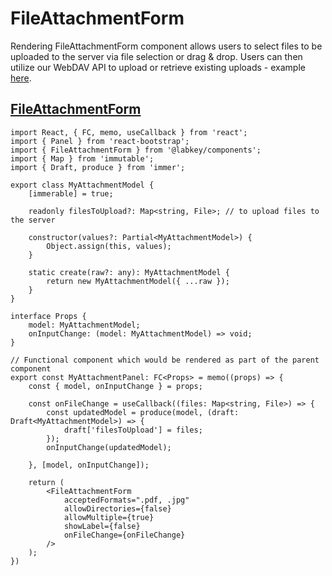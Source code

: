 # FileAttachmentForm

Rendering FileAttachmentForm component allows users to select files to be uploaded to the server
via file selection or drag & drop.
Users can then utilize our WebDAV API to upload or retrieve existing uploads -
example [here](./webdav.md).

## [FileAttachmentForm](../src/public/files/FileAttachmentForm.tsx#L71)
```tsx
import React, { FC, memo, useCallback } from 'react';
import { Panel } from 'react-bootstrap';
import { FileAttachmentForm } from '@labkey/components';
import { Map } from 'immutable';
import { Draft, produce } from 'immer';

export class MyAttachmentModel {
    [immerable] = true;

    readonly filesToUpload?: Map<string, File>; // to upload files to the server

    constructor(values?: Partial<MyAttachmentModel>) {
        Object.assign(this, values);
    }

    static create(raw?: any): MyAttachmentModel {
        return new MyAttachmentModel({ ...raw });
    }
}

interface Props {
    model: MyAttachmentModel;
    onInputChange: (model: MyAttachmentModel) => void;
}

// Functional component which would be rendered as part of the parent component
export const MyAttachmentPanel: FC<Props> = memo((props) => {
    const { model, onInputChange } = props;

    const onFileChange = useCallback((files: Map<string, File>) => {
        const updatedModel = produce(model, (draft: Draft<MyAttachmentModel>) => {
            draft['filesToUpload'] = files;
        });
        onInputChange(updatedModel);

    }, [model, onInputChange]);

    return (
        <FileAttachmentForm
            acceptedFormats=".pdf, .jpg"
            allowDirectories={false}
            allowMultiple={true}
            showLabel={false}
            onFileChange={onFileChange}
        />
    );
})
```
